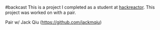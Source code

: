 #backcast
This is a project I completed as a student at [hackreactor](http://hackreactor.com). This project was worked on with a pair.

Pair w/ Jack Qiu (https://github.com/jackmqiu)
